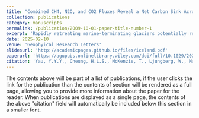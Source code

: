 ```yaml
---
title: "Combined CH4, N2O, and CO2 Fluxes Reveal a Net Carbon Sink Across a Glacier-Ocean Continuum"
collection: publications
category: manuscripts
permalink: /publication/2009-10-01-paper-title-number-1
excerpt: 'Rapidly retreating marine-terminating glaciers potentially release trapped greenhouse gases to the atmosphere. Here, we quantified water-air CH4 and N2O fluxes across a glacier-lagoon-ocean continuum in Iceland. Surface water CH4 ranged from 690% supersaturation relative to atmospheric equilibrium near the glacier to 140% on the shelf. N2O was undersaturated (84 ± 21%) near the glacier front and approached equilibrium in coastal seawater. The glacial lagoon was a CH4 source to the atmosphere and N2O sink, while nearshore shelf waters were a weak source of both gases. The total shelf CH4 emissions to the atmosphere were one order of magnitude greater than the lateral freshwater dissolved CH4 exports from the lagoon. The strong regional marine CO2 sink exceeds the CO2-equivalent global warming potentials of CH4 and N2O emissions to the atmosphere by one order of magnitude. Overall, the glacier-lagoon-shelf continuum remains a major carbon sink despite widespread CH4 emissions and variable N2O sink/source behavior.'
date: 2025-02-10
venue: 'Geophyical Research Letters'
slidesurl: 'http://academicpages.github.io/files/iceland.pdf'
paperurl: 'https://agupubs.onlinelibrary.wiley.com/doi/full/10.1029/2024GL112212'
citation: 'Yau, Y.Y.Y., Cheung, H.L.S., McKenzie, T., Ljungberg, W., Majtényi-Hill, C., Henriksson, L., Bonaglia, S., Santos, I.R. Combined CH4, N2O, and CO2 Fluxes Reveal a Net Carbon Sink Across a Glacier-Ocean Continuum. (2025) Geophysical Research Letters, 52 (3) '
---
```


The contents above will be part of a list of publications, if the user clicks the link for the publication than the contents of section will be rendered as a full page, allowing you to provide more information about the paper for the reader. When publications are displayed as a single page, the contents of the above "citation" field will automatically be included below this section in a smaller font.
